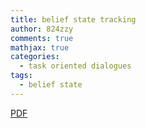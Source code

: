 ```yaml
---
title: belief state tracking
author: 824zzy
comments: true
mathjax: true
categories:
  - task oriented dialogues
tags:
  - belief state
---
```



[PDF](https://drive.google.com/drive/u/0/folders/1FOUwAjOeSdwue0ZuIFbbf6DppzfLsDXZ/preview)